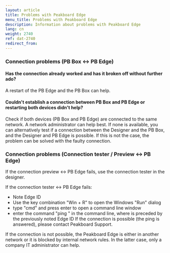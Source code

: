 ```yaml
---
layout: article
title: Problems with Peakboard Edge
menu_title: Problems with Peakboard Edge
description: Information about problems with Peakboard Edge
lang: cn
weight: 2740
ref: dat-2740
redirect_from:
---
```


### Connection problems (PB Box ↔︎ PB Edge)

#### Has the connection already worked and has it broken off without further ado?
A restart of the PB Edge and the PB Box can help.

#### Couldn't establish a connection between PB Box and PB Edge or restarting both devices didn't help?
Check if both devices (PB Box and PB Edge) are connected to the same network. A network administrator can help best. If none is available, you can alternatively test if a connection between the Designer and the PB Box, and the Designer and PB Edge is possible. If this is not the case, the problem can be solved with the faulty connection.


### Connection problems (Connection tester / Preview ↔︎ PB Edge)
If the connection preview ↔︎ PB Edge fails, use the connection tester in the designer.

If the connection tester ↔︎ PB Edge fails:

* Note Edge ID
* Use the key combination "Win + R" to open the Windows "Run" dialog
* type "cmd" and press enter to open a command line window
* enter the command "ping <Edge ID>" in the command line, where <Edge ID> is preceded by the previously noted Edge ID
If the connection is possible (the ping is answered), please contact Peakboard Support. 

If the connection is not possible, the Peakboard Edge is either in another network or it is blocked by internal network rules. In the latter case, only a company IT administrator can help.
